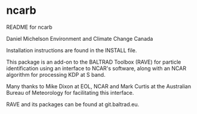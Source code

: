 # ncarb
README for ncarb

Daniel Michelson
Environment and Climate Change Canada

Installation instructions are found in the INSTALL file.

This package is an add-on to the BALTRAD Toolbox (RAVE) for particle
identification using an interface to NCAR's software, along with an NCAR
algorithm for processing KDP at S band.

Many thanks to Mike Dixon at EOL, NCAR and Mark Curtis at the Australian
Bureau of Meteorology for facilitating this interface.

RAVE and its packages can be found at git.baltrad.eu.
